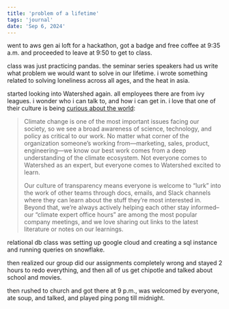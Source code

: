 ```yaml
---
title: 'problem of a lifetime'
tags: 'journal'
date: 'Sep 6, 2024'
---
```


went to aws gen ai loft for a hackathon, got a badge and free coffee at 9:35 a.m. and proceeded to leave at 9:50 to get to class.

class was just practicing pandas. the seminar series speakers had us write what problem we would want to solve in our lifetime. i wrote something related to solving loneliness across all ages, and the heat in asia.

started looking into Watershed again. all employees there are from ivy leagues. i wonder who i can talk to, and how i can get in. i love that one of their culture is being [curious about the world](https://arc.net/l/quote/bjbmvmll):

> Climate change is one of the most important issues facing our society, so we see a broad awareness of science, technology, and policy as critical to our work. No matter what corner of the organization someone’s working from—marketing, sales, product, engineering—we know our best work comes from a deep understanding of the climate ecosystem. Not everyone comes to Watershed as an expert, but everyone comes to Watershed excited to learn.
>
> Our culture of transparency means everyone is welcome to “lurk” into the work of other teams through docs, emails, and Slack channels where they can learn about the stuff they’re most interested in. Beyond that, we’re always actively helping each other stay informed–our “climate expert office hours” are among the most popular company meetings, and we love sharing out links to the latest literature or notes on our learnings.

relational db class was setting up google cloud and creating a sql instance and running queries on snowflake.

then realized our group did our assignments completely wrong and stayed 2 hours to redo everything, and then all of us get chipotle and talked about school and movies.

then rushed to church and got there at 9 p.m., was welcomed by everyone, ate soup, and talked, and played ping pong till midnight.
